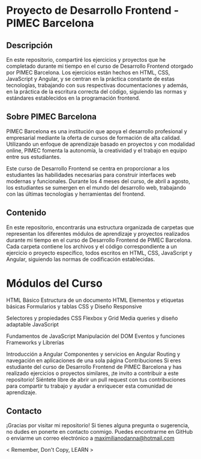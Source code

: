 # Proyecto de Desarrollo Frontend - PIMEC Barcelona


## Descripción
En este repositorio, compartiré los ejercicios y proyectos que he completado durante mi tiempo en el curso de Desarrollo Frontend otorgado por PIMEC Barcelona. Los ejercicios están hechos en HTML, CSS, JavaScript y Angular, y se centran en la práctica constante de estas tecnologías, trabajando con sus respectivas documentaciones y además, en la práctica de la escritura correcta del código, siguiendo las normas y estándares establecidos en la programación frontend.

## Sobre PIMEC Barcelona
PIMEC Barcelona es una institución que apoya el desarrollo profesional y empresarial mediante la oferta de cursos de formación de alta calidad. Utilizando un enfoque de aprendizaje basado en proyectos y con modalidad online, PIMEC fomenta la autonomía, la creatividad y el trabajo en equipo entre sus estudiantes.

Este curso de Desarrollo Frontend se centra en proporcionar a los estudiantes las habilidades necesarias para construir interfaces web modernas y funcionales. Durante los 4 meses del curso, de abril a agosto, los estudiantes se sumergen en el mundo del desarrollo web, trabajando con las últimas tecnologías y herramientas del frontend.

## Contenido
En este repositorio, encontrarás una estructura organizada de carpetas que representan los diferentes módulos de aprendizaje y proyectos realizados durante mi tiempo en el curso de Desarrollo Frontend de PIMEC Barcelona. Cada carpeta contiene los archivos y el código correspondiente a un ejercicio o proyecto específico, todos escritos en HTML, CSS, JavaScript y Angular, siguiendo las normas de codificación establecidas.

# Módulos del Curso

HTML Básico
Estructura de un documento HTML
Elementos y etiquetas básicas
Formularios y tablas
CSS y Diseño Responsive

Selectores y propiedades CSS
Flexbox y Grid
Media queries y diseño adaptable
JavaScript

Fundamentos de JavaScript
Manipulación del DOM
Eventos y funciones
Frameworks y Librerías

Introducción a Angular
Componentes y servicios en Angular
Routing y navegación en aplicaciones de una sola página
Contribuciones
Si eres estudiante del curso de Desarrollo Frontend de PIMEC Barcelona y has realizado ejercicios o proyectos similares, ¡te invito a contribuir a este repositorio! Siéntete libre de abrir un pull request con tus contribuciones para compartir tu trabajo y ayudar a enriquecer esta comunidad de aprendizaje.

## Contacto
¡Gracias por visitar mi repositorio! Si tienes alguna pregunta o sugerencia, no dudes en ponerte en contacto conmigo. Puedes encontrarme en GitHub o enviarme un correo electrónico a maximilianodanna@hotmail.com

< Remember, Don't Copy, LEARN >
